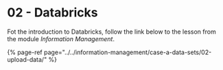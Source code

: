 # 02 - Databricks

Fot the introduction to Databricks, follow the link below to the lesson from the module _Information Management_.

{% page-ref page="../../information-management/case-a-data-sets/02-upload-data/" %}




